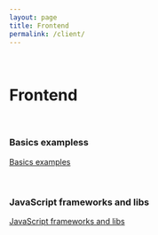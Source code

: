 ```yaml
---
layout: page
title: Frontend
permalink: /client/
---
```


<br/>

# Frontend

<br/>

### Basics exampless

[Basics examples](/client/js/basics/)

<br/>

### JavaScript frameworks and libs

[JavaScript frameworks and libs](/client/frameworks/)
